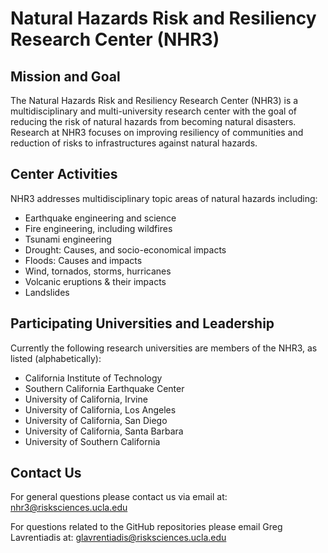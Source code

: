 # Natural Hazards Risk and Resiliency Research Center (NHR3)

## Mission and Goal

The Natural Hazards Risk and Resiliency Research Center (NHR3) is a multidisciplinary and multi-university research center with the goal of reducing the risk of natural hazards from becoming natural disasters. Research at NHR3 focuses on improving resiliency of communities and reduction of risks to infrastructures against natural hazards. 

## Center Activities

NHR3 addresses multidisciplinary topic areas of natural hazards including:

 * Earthquake engineering and science
 * Fire engineering, including wildfires
 * Tsunami engineering
 * Drought: Causes, and socio-economical impacts
 * Floods: Causes and impacts
 * Wind, tornados, storms, hurricanes
 * Volcanic eruptions & their impacts
 * Landslides

## Participating Universities and Leadership

Currently the following research universities are members of the NHR3, as listed (alphabetically):

 * California Institute of Technology
 * Southern California Earthquake Center
 * University of California, Irvine
 * University of California, Los Angeles
 * University of California, San Diego
 * University of California, Santa Barbara
 * University of Southern California

## Contact Us

For general questions please contact us via email at: nhr3@risksciences.ucla.edu

For questions related to the GitHub repositories please email Greg Lavrentiadis at: glavrentiadis@risksciences.ucla.edu
